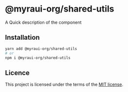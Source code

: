 # @myraui-org/shared-utils

A Quick description of the component

## Installation

```sh
yarn add @myraui-org/shared-utils
# or
npm i @myraui-org/shared-utils
```

## Licence

This project is licensed under the terms of the
[MIT license](https://github.com/myraui-org/myraui/blob/main/LICENSE).
